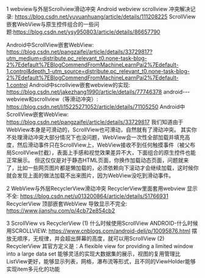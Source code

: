1 webview与外层Scrollview滑动冲突
Android webview scrollview 冲突解决记录:  https://blog.csdn.net/yuyuanhuang/article/details/111208225
ScrollView嵌套WebView与原生控件组合的一些问题:https://blog.csdn.net/ysy950803/article/details/86657790

Android中ScrollView嵌套WebView:   https://blog.csdn.net/pangzaifei/article/details/33729817?utm_medium=distribute.pc_relevant_t0.none-task-blog-2%7Edefault%7EBlogCommendFromMachineLearnPai2%7Edefault-1.control&depth_1-utm_source=distribute.pc_relevant_t0.none-task-blog-2%7Edefault%7EBlogCommendFromMachineLearnPai2%7Edefault-1.control
Android中scrollview嵌套webview的实现:  https://blog.csdn.net/jakezhang1990/article/details/77746378
android---webview和scrollview（等滑动冲突）:  https://blog.csdn.net/li15225271052/article/details/71105250
Android中ScrollView嵌套WebView: https://blog.csdn.net/pangzaifei/article/details/33729817
我们知道由于WebView本身是可滑动的，ScrollView也可滑动，自然就有了滑动冲突。 其实你不处理滑动冲突大部分情况下也没问题，WebView会一次性全部加载并填充高度，然后滑动事件只在ScrollView上，WebView接收不到任何触摸事件（被父布局ScrollView拦截），表面上手感和视觉效果差异不大，下面组合的原生控件也能正常展示。 但这仅仅是对于静态HTML页面，你换作加载动态页面，问题就来了，比如一些网页图片都是懒加载的，必须依赖向下滚动才会继续加载，这时候你就会发现上面的做法加载不出来图片，因为WebView没吃到滑动事件。


2 WebView与外层RecyclerView滑动冲突
RecyclerView里面套用webview 显示不全: https://blog.csdn.net/u013200864/article/details/51766931
RecyclerView 顶部嵌套WebView 导致显示不完全: https://www.jianshu.com/p/4cb72e854cb2


3 ScrollView vs RecyclerView
(1) 什么时候使用ScrollView
ANDROID-什么时候用SCROLLVIEW: https://www.cnblogs.com/android-deli/p/10095876.html
摆放无顺序，无规律，并会超出屏幕的高度，就可以用ScrollView
(2) RecyclerView
其官方定义是：A flexible view for providing a limited window into a large data set
能够灵活的实现大数据集的展示，视图的复用管理比ListView更好，能够显示列表，网格，瀑布流等形式，且不同的ViewHolder能够实现item多元化的功能
